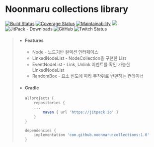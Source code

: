 # Noonmaru collections library
[![Build Status](https://travis-ci.org/noonmaru/collections.svg?branch=master)](https://travis-ci.org/noonmaru/collections)
[![Coverage Status](https://coveralls.io/repos/github/noonmaru/collections/badge.svg?branch=master)](https://coveralls.io/github/noonmaru/collections?branch=master)
[![Maintainability](https://api.codeclimate.com/v1/badges/62488473d09f07d0935a/maintainability)](https://codeclimate.com/github/noonmaru/collections/maintainability)
[![](https://jitpack.io/v/noonmaru/collections.svg)](https://jitpack.io/#noonmaru/collections)
![JitPack - Downloads](https://img.shields.io/jitpack/dm/github/noonmaru/collections)
![GitHub](https://img.shields.io/github/license/noonmaru/collections)
![Twitch Status](https://img.shields.io/twitch/status/hptgrm)

> * #### Features
>   * Node - 노드기반 컬렉션 인터페이스
>   * LinkedNodeList - NodeCollection을 구현한 List
>   * EventNodeList - Link, Unlink 이벤트를 확인 가능한 LinkedNodeList
>   * RandomBox - 요소 빈도에 따라 무작위로 반환하는 컨테이너
> * #### Gradle
>   ```groovy
>   allprojects {
>       repositories {
>      	...
>       	maven { url 'https://jitpack.io' }
>       }
>   }
>   ```
>   ```groovy
>   dependencies {
>       implementation 'com.github.noonmaru:collections:1.0'
>  	}
>   ```
